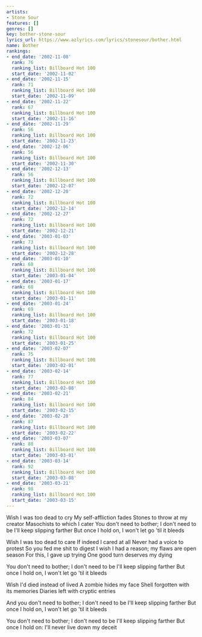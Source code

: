 ```yaml
---
artists:
- Stone Sour
features: []
genres: []
key: bother-stone-sour
lyrics_url: https://www.azlyrics.com/lyrics/stonesour/bother.html
name: Bother
rankings:
- end_date: '2002-11-08'
  rank: 76
  ranking_list: Billboard Hot 100
  start_date: '2002-11-02'
- end_date: '2002-11-15'
  rank: 71
  ranking_list: Billboard Hot 100
  start_date: '2002-11-09'
- end_date: '2002-11-22'
  rank: 67
  ranking_list: Billboard Hot 100
  start_date: '2002-11-16'
- end_date: '2002-11-29'
  rank: 56
  ranking_list: Billboard Hot 100
  start_date: '2002-11-23'
- end_date: '2002-12-06'
  rank: 56
  ranking_list: Billboard Hot 100
  start_date: '2002-11-30'
- end_date: '2002-12-13'
  rank: 56
  ranking_list: Billboard Hot 100
  start_date: '2002-12-07'
- end_date: '2002-12-20'
  rank: 72
  ranking_list: Billboard Hot 100
  start_date: '2002-12-14'
- end_date: '2002-12-27'
  rank: 72
  ranking_list: Billboard Hot 100
  start_date: '2002-12-21'
- end_date: '2003-01-03'
  rank: 73
  ranking_list: Billboard Hot 100
  start_date: '2002-12-28'
- end_date: '2003-01-10'
  rank: 68
  ranking_list: Billboard Hot 100
  start_date: '2003-01-04'
- end_date: '2003-01-17'
  rank: 68
  ranking_list: Billboard Hot 100
  start_date: '2003-01-11'
- end_date: '2003-01-24'
  rank: 69
  ranking_list: Billboard Hot 100
  start_date: '2003-01-18'
- end_date: '2003-01-31'
  rank: 72
  ranking_list: Billboard Hot 100
  start_date: '2003-01-25'
- end_date: '2003-02-07'
  rank: 75
  ranking_list: Billboard Hot 100
  start_date: '2003-02-01'
- end_date: '2003-02-14'
  rank: 77
  ranking_list: Billboard Hot 100
  start_date: '2003-02-08'
- end_date: '2003-02-21'
  rank: 84
  ranking_list: Billboard Hot 100
  start_date: '2003-02-15'
- end_date: '2003-02-28'
  rank: 87
  ranking_list: Billboard Hot 100
  start_date: '2003-02-22'
- end_date: '2003-03-07'
  rank: 88
  ranking_list: Billboard Hot 100
  start_date: '2003-03-01'
- end_date: '2003-03-14'
  rank: 92
  ranking_list: Billboard Hot 100
  start_date: '2003-03-08'
- end_date: '2003-03-21'
  rank: 98
  ranking_list: Billboard Hot 100
  start_date: '2003-03-15'
---
```


Wish I was too dead to cry
My self-affliction fades
Stones to throw at my creator
Masochists to which I cater
You don't need to bother;
I don't need to be 
I'll keep slipping farther
But once I hold on,
I won't let go 'til it bleeds

Wish I was too dead to care
If indeed I cared at all
Never had a voice to protest
So you fed me shit to digest
I wish I had a reason;
my flaws are open season
For this, I gave up trying
One good turn deserves my dying

You don't need to bother;
I don't need to be
I'll keep slipping farther
But once I hold on,
I won't let go 'til it bleeds



Wish I'd died instead of lived
A zombie hides my face
Shell forgotten
with its memories
Diaries left
with cryptic entries

And you don't need to bother;
I don't need to be
I'll keep slipping farther
But once I hold on,
I won't let go 'til it bleeds

You don't need to bother;
I don't need to be
I'll keep slipping farther
But once I hold on:
I'll never live down my deceit




